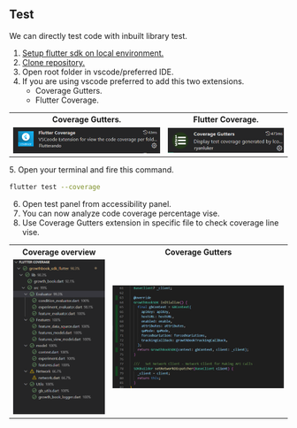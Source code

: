 ## Test

We can directly test code with inbuilt library test.

1. [Setup flutter sdk on local environment.]("https://docs.flutter.dev/get-started/install/macos")
2. [Clone repository.]("https://github.com/alippo-com/GrowthBook-SDK-Flutter")
3. Open root folder in vscode/preferred IDE.
4. If you are using vscode preferred to add this two extensions. 
   - Coverage Gutters.
   - Flutter Coverage.
 <table width="50%">
 <tr>
 <th>
 Coverage Gutters.
 </th>
 <th>
 Flutter Coverage.
 </th>
 <tr>
 <tr>
 <td><img src="../asset/ss2.png"></td>
 <td><img src="../asset/ss1.png"></td>
 </tr> 
 </table>  
5. Open your terminal and fire this command.

``` bash
flutter test --coverage
```
6. Open test panel from accessibility panel.
7. You can now analyze code coverage percentage vise.
8. Use Coverage Gutters extension in specific file to check coverage line vise.
 <table width="50%">
 <tr>
 <th>
 Coverage overview
 </th>
 <th>
Coverage Gutters
 </th>
 <tr>
 <tr>
 <td align="center"><img src="../asset/ss3.png"></td>
 <td align="center"><img src="../asset/coverage.png"></td>
 </tr> 
 </table>